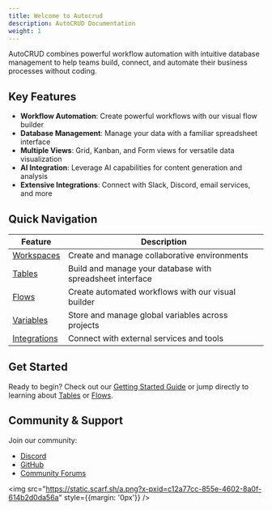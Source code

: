 ```yaml
---
title: Welcome to Autocrud
description: AutoCRUD Documentation
weight: 1
---
```


<!-- <img src="/images/WordpressTransparent.png" style="width:50px" />

# Welcome to AutoCRUD -->

AutoCRUD combines powerful workflow automation with intuitive database management to help teams build, connect, and automate their business processes without coding.

<!-- HOMEPAGE SCREENSHOT -->
<!-- ![AutoCRUD Homepage](/images/homepage.png) -->

## Key Features

- **Workflow Automation**: Create powerful workflows with our visual flow builder
- **Database Management**: Manage your data with a familiar spreadsheet interface
- **Multiple Views**: Grid, Kanban, and Form views for versatile data visualization
- **AI Integration**: Leverage AI capabilities for content generation and analysis
- **Extensive Integrations**: Connect with Slack, Discord, email services, and more

## Quick Navigation

| Feature                            | Description                                               |
| ---------------------------------- | --------------------------------------------------------- |
| [Workspaces](/docs/workspaces)     | Create and manage collaborative environments              |
| [Tables](/docs/tables)             | Build and manage your database with spreadsheet interface |
| [Flows](/docs/flows)               | Create automated workflows with our visual builder        |
| [Variables](/docs/variables)       | Store and manage global variables across projects         |
| [Integrations](/docs/integrations) | Connect with external services and tools                  |

## Get Started

Ready to begin? Check out our [Getting Started Guide](/docs/getting-started) or jump directly to learning about [Tables](/docs/tables) or [Flows](/docs/flows).

## Community & Support

Join our community:

- [Discord](http://discord.AutoCRUD.com/)
- [GitHub](https://github.com/AutoCRUD/AutoCRUD)
- [Community Forums](https://community.AutoCRUD.com/)

<!-- Tracking pixel -->

<img src="https://static.scarf.sh/a.png?x-pxid=c12a77cc-855e-4602-8a0f-614b2d0da56a" style={{margin: '0px'}} />
